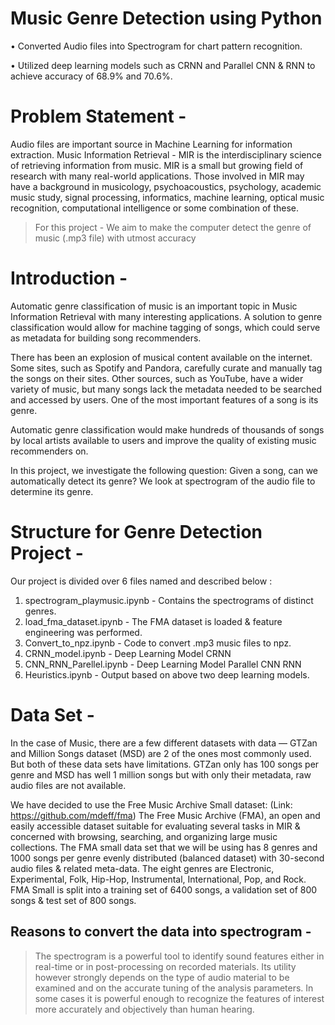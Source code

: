 # Music Genre Detection using Python

•	Converted Audio files into Spectrogram for chart pattern recognition.

•	Utilized deep learning models such as CRNN and Parallel CNN & RNN to achieve accuracy of 68.9% and 70.6%.




# Problem Statement -

Audio files are important source in Machine Learning for information extraction. Music Information Retrieval - MIR is the interdisciplinary science of retrieving information from music. MIR is a small but growing field of research with many real-world applications. Those involved in MIR may have a background in musicology, psychoacoustics, psychology, academic music study, signal processing, informatics, machine learning, optical music recognition, computational intelligence or some combination of these.

 

> For this project - We aim to make the computer detect the genre of music (.mp3 file) with utmost accuracy

 
 
# Introduction - 

Automatic genre classification of music is an important topic in Music Information Retrieval with many interesting applications. A solution to genre classification would allow for machine tagging of songs, which could serve as metadata for building song recommenders. 

There has been an explosion of musical content available on the internet. Some sites, such as Spotify and Pandora, carefully curate and manually tag the songs on their sites. Other sources, such as YouTube, have a wider variety of music, but many songs lack the metadata needed to be searched and accessed by users. One of the most important features of a song is its genre.

Automatic genre classification would make hundreds of thousands of songs by local artists available to users and improve the quality of existing music recommenders on.

In this project, we investigate the following question: Given a song, can we automatically detect its genre? We look at spectrogram of the audio file to determine its genre.



# Structure for Genre Detection Project - 

Our project is divided over 6 files named and described below :

1) spectrogram_playmusic.ipynb -   Contains the spectrograms of distinct genres.
2) load_fma_dataset.ipynb -        The FMA dataset is loaded & feature engineering was performed.                                                                       
3) Convert_to_npz.ipynb -          Code to convert .mp3 music files to npz.
4) CRNN_model.ipynb -              Deep Learning Model CRNN
5) CNN_RNN_Parellel.ipynb -        Deep Learning Model Parallel CNN RNN
6) Heuristics.ipynb -              Output based on above two deep learning models.




# Data Set - 

In the case of Music, there are a few different datasets with data — GTZan and Million Songs dataset (MSD) are 2 of the ones most commonly used. But both of these data sets have limitations. GTZan only has 100 songs per genre and MSD has well 1 million songs but with only their metadata, raw audio files are not available. 

We have decided to use the Free Music Archive Small dataset:
(Link: https://github.com/mdeff/fma)
The Free Music Archive (FMA), an open and easily accessible dataset suitable for evaluating several tasks in MIR & concerned with browsing, searching, and organizing large music collections. The FMA small data set that we will be using has 8 genres and 1000 songs per genre evenly distributed (balanced dataset) with 30-second audio files & related meta-data. The eight genres are Electronic, Experimental, Folk, Hip-Hop, Instrumental, International, Pop, and Rock. FMA Small is split into a training set of 6400 songs, a validation set of 800 songs & test set of 800 songs.


 
## Reasons to convert the data into spectrogram - 
> The spectrogram is a powerful tool to identify sound features either in real-time or in post-processing on recorded materials. Its utility however strongly depends on the type of audio material to be examined and on the accurate tuning of the analysis parameters. In some cases it is powerful enough to recognize the features of interest more accurately and objectively than human hearing.

 
